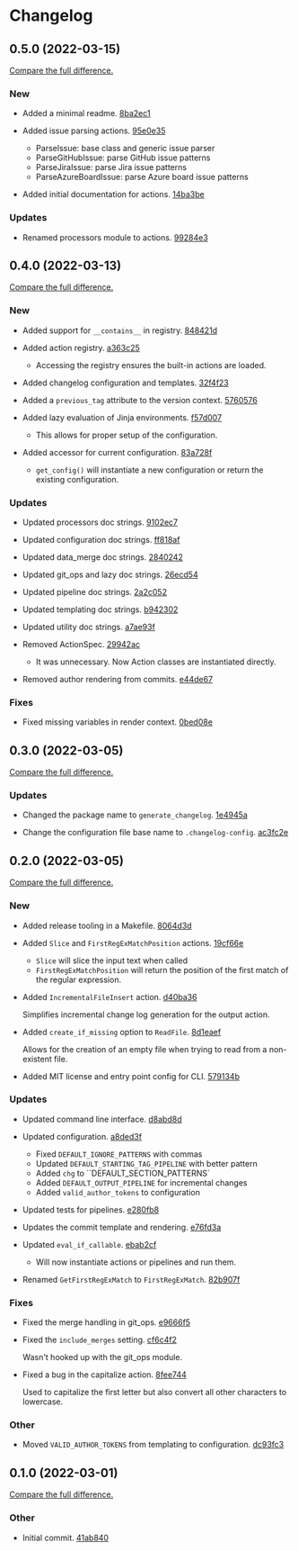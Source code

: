 # Changelog

## 0.5.0 (2022-03-15)

[Compare the full difference.](https://github.com/coordt/generate-changelog/compare/None...HEAD)

### New

- Added a minimal readme. [8ba2ec1](https://github.com/coordt/generate-changelog/commit/8ba2ec1133be3515720dbd6a20d2689ef4c96bba)
    

- Added issue parsing actions. [95e0e35](https://github.com/coordt/generate-changelog/commit/95e0e35dd49ba85b1f5befc327b92c7ac2493ecc)
    
  - ParseIssue: base class and generic issue parser
  - ParseGitHubIssue: parse GitHub issue patterns
  - ParseJiraIssue: parse Jira issue patterns
  - ParseAzureBoardIssue: parse Azure board issue patterns

- Added initial documentation for actions. [14ba3be](https://github.com/coordt/generate-changelog/commit/14ba3be844bb2af41c8e14d6d5d90bcfe730da6a)
    

### Updates

- Renamed processors module to actions. [99284e3](https://github.com/coordt/generate-changelog/commit/99284e3d42a35f91d17d417bae948c35364de49f)
    


## 0.4.0 (2022-03-13)

[Compare the full difference.](https://github.com/coordt/generate-changelog/compare/None...HEAD)

### New

- Added support for `__contains__` in registry. [848421d](https://github.com/coordt/generate-changelog/commit/848421d8123738f7c876875301c114f4c8bc1087)
    

- Added action registry. [a363c25](https://github.com/coordt/generate-changelog/commit/a363c25588f2dff507150776d58fc4d876b1220c)
    
  - Accessing the registry ensures the built-in actions are loaded.

- Added changelog configuration and templates. [32f4f23](https://github.com/coordt/generate-changelog/commit/32f4f23635b06839c19b3f811a1e2058dc81764e)
    

- Added a `previous_tag` attribute to the version context. [5760576](https://github.com/coordt/generate-changelog/commit/576057668dfc90eba19070d6f94d14d60ca9ada6)
    

- Added lazy evaluation of Jinja environments. [f57d007](https://github.com/coordt/generate-changelog/commit/f57d007f71105f4f4d6e6d1a005f39e71f816dfe)
    
  - This allows for proper setup of the configuration.

- Added accessor for current configuration. [83a728f](https://github.com/coordt/generate-changelog/commit/83a728f6c09bf7c618f031820e35267504f5f866)
    
  - `get_config()` will instantiate a new configuration or return the existing configuration.

### Updates

- Updated processors doc strings. [9102ec7](https://github.com/coordt/generate-changelog/commit/9102ec757788f3210d381e57d41e64cd57d24718)
    

- Updated configuration doc strings. [ff818af](https://github.com/coordt/generate-changelog/commit/ff818aff84744fdea955e26f539ad9c8a3a953d2)
    

- Updated data_merge doc strings. [2840242](https://github.com/coordt/generate-changelog/commit/28402420496a0fb6403e7bed58eb0d74ee237457)
    

- Updated git_ops and lazy doc strings. [26ecd54](https://github.com/coordt/generate-changelog/commit/26ecd54bb3f2f38c1c2198afde0cedf296a18120)
    

- Updated pipeline doc strings. [2a2c052](https://github.com/coordt/generate-changelog/commit/2a2c05296541c71373b4f8d59ced3fd0d2fc4f35)
    

- Updated templating doc strings. [b942302](https://github.com/coordt/generate-changelog/commit/b942302c879f5dabfc0553f103d80864bd7ebadf)
    

- Updated utility doc strings. [a7ae93f](https://github.com/coordt/generate-changelog/commit/a7ae93f757792ebf4cabf5c51fc353f65d593fef)
    

- Removed ActionSpec. [29942ac](https://github.com/coordt/generate-changelog/commit/29942acbde3b7e4b9b9a68e2b840b38417643174)
    
  - It was unnecessary. Now Action classes are instantiated directly.

- Removed author rendering from commits. [e44de67](https://github.com/coordt/generate-changelog/commit/e44de6784a7e26422679a5597b4e21322ac49f08)
    

### Fixes

- Fixed missing variables in render context. [0bed08e](https://github.com/coordt/generate-changelog/commit/0bed08eab48fd24a55b63b010c7cc8e665447cac)
    


## 0.3.0 (2022-03-05)

[Compare the full difference.](https://github.com/coordt/generate-changelog/compare/0.2.0...0.3.0)

### Updates

- Changed the package name to `generate_changelog`. [1e4945a](https://github.com/coordt/generate-changelog/commit/1e4945adc762c20b9c450cd7234d9791897459e2)
    

- Change the configuration file base name to `.changelog-config`. [ac3fc2e](https://github.com/coordt/generate-changelog/commit/ac3fc2e2fb4fd609b9f0a995a7ef95f7b77d53dd)
    

## 0.2.0 (2022-03-05)

[Compare the full difference.](https://github.com/coordt/generate-changelog/compare/0.1.0...0.2.0)

### New

- Added release tooling in a Makefile. [8064d3d](https://github.com/coordt/generate-changelog/commit/8064d3de42435b65a61b9686231973240f80f558)
    

- Added `Slice` and `FirstRegExMatchPosition` actions. [19cf66e](https://github.com/coordt/generate-changelog/commit/19cf66ebacc275c4b15fb1b5371ca9190a4b85f7)
    
  - `Slice` will slice the input text when called
  - `FirstRegExMatchPosition` will return the position of the first match of the regular expression.

- Added `IncrementalFileInsert` action. [d40ba36](https://github.com/coordt/generate-changelog/commit/d40ba3624ae01350b63ec15613838c8d81825dd0)
    
  Simplifies incremental change log generation for the output action.

- Added `create_if_missing` option to `ReadFile`. [8d1eaef](https://github.com/coordt/generate-changelog/commit/8d1eaefaa3868d3322453ceeafa2a416a95e3a7a)
    
  Allows for the creation of an empty file when trying to read from a non-existent file.

- Added MIT license and entry point config for CLI. [579134b](https://github.com/coordt/generate-changelog/commit/579134bd497362c88e82593eb7fd2fe83a04718c)
    

### Updates

- Updated command line interface. [d8abd8d](https://github.com/coordt/generate-changelog/commit/d8abd8d3a8b1ab6d112423ee4ea2408f36a8b802)
    

- Updated configuration. [a8ded3f](https://github.com/coordt/generate-changelog/commit/a8ded3f3c8c20f5117f95ca3d0020f326d112db9)
    
  - Fixed `DEFAULT_IGNORE_PATTERNS` with commas
  - Updated `DEFAULT_STARTING_TAG_PIPELINE` with better pattern
  - Added `chg` to ``DEFAULT_SECTION_PATTERNS`
  - Added `DEFAULT_OUTPUT_PIPELINE` for incremental changes
  - Added `valid_author_tokens` to configuration

- Updated tests for pipelines. [e280fb8](https://github.com/coordt/generate-changelog/commit/e280fb863d98450f48c35d7f2382770813271210)
    

- Updates the commit template and rendering. [e76fd3a](https://github.com/coordt/generate-changelog/commit/e76fd3ace753fc3244c38af89adcf589354e5b0f)
    

- Updated `eval_if_callable`. [ebab2cf](https://github.com/coordt/generate-changelog/commit/ebab2cf34f98cb06bfb485a8eb2c44717aa4f0be)
    
  - Will now instantiate actions or pipelines and run them.

- Renamed `GetFirstRegExMatch` to `FirstRegExMatch`. [82b907f](https://github.com/coordt/generate-changelog/commit/82b907faf481f1c7218cc29c82d7072a0014314f)
    

### Fixes

- Fixed the merge handling in git_ops. [e9666f5](https://github.com/coordt/generate-changelog/commit/e9666f519fd2edea9c2b8e3fa97b4b9ee1d10042)
    

- Fixed the `include_merges` setting. [cf6c4f2](https://github.com/coordt/generate-changelog/commit/cf6c4f2bba26f3e50010fbf424ad4326d1fe45bc)
    
  Wasn't hooked up with the git_ops module.

- Fixed a bug in the capitalize action. [8fee744](https://github.com/coordt/generate-changelog/commit/8fee744bfedfea5850f7fa61d36f202815514210)
    
  Used to capitalize the first letter but also convert all other characters to lowercase.

### Other

- Moved `VALID_AUTHOR_TOKENS` from templating to configuration. [dc93fc3](https://github.com/coordt/generate-changelog/commit/dc93fc324a02cfda0aed53d2648726c6be130074)
    

## 0.1.0 (2022-03-01)

[Compare the full difference.](https://github.com/coordt/generate-changelog/compare/None...0.1.0)

### Other

- Initial commit. [41ab840](https://github.com/coordt/generate-changelog/commit/41ab8402b7cd59f4d48da528f92664e4482b962d)
    
